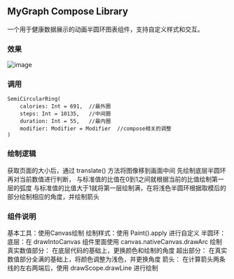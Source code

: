 ## MyGraph Compose Library

一个用于健康数据展示的动画半圆环图表组件，支持自定义样式和交互。

### 效果
![image](https://github.com/user-attachments/assets/b8982a52-9db5-4bb9-b4e9-041d9288ecf0)

### 调用

```
SemiCircularRing(
    calories: Int = 691,  //最外圈
    steps: Int = 10135,   //中间圈
    duration: Int = 55,   //最内圈
    modifier: Modifier = Modifier  //compose相关的调整
)
```

### 绘制逻辑

获取页面的大小后，通过 translate() 方法将图像移到画面中间
先绘制底层半圆环
再对当前数值进行判断，
    与标准值的比值在0到1之间就根据当前的比值绘制第一层的弧度
    与标准值的比值大于1就将第一层绘制满，在将浅色半圆环根据取模后的部分绘制相应的角度，并绘制箭头

### 组件说明

基本工具：使用Canvas绘制
绘制样式：使用 Paint().apply 进行自定义
半圆环：
    底层：在 drawIntoCanvas 组件里面使用 canvas.nativeCanvas.drawArc 绘制
    真实数值部分： 在底层代码的基础上，更换颜色和绘制的角度
    超出部分： 在真实数值部分全满的基础上，将颜色调整为浅色，并更换角度
箭头： 
    在计算箭头两条线的左右两端后，使用 drawScope.drawLine 进行绘制
    

